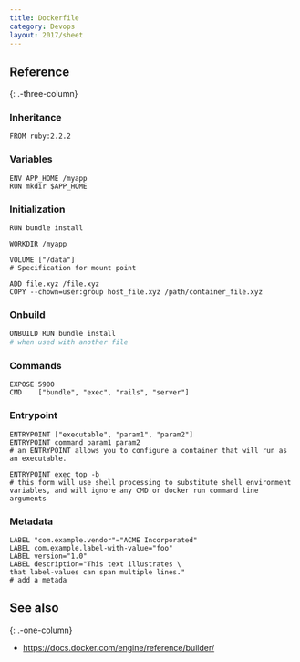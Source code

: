 ```yaml
---
title: Dockerfile
category: Devops
layout: 2017/sheet
---
```


## Reference
{: .-three-column}

### Inheritance

```
FROM ruby:2.2.2
```

### Variables

```
ENV APP_HOME /myapp
RUN mkdir $APP_HOME
```

### Initialization

```
RUN bundle install
```

```
WORKDIR /myapp
```

```
VOLUME ["/data"]
# Specification for mount point
```

```docker
ADD file.xyz /file.xyz
COPY --chown=user:group host_file.xyz /path/container_file.xyz
```

### Onbuild

```bash
ONBUILD RUN bundle install
# when used with another file
```

### Commands

```docker
EXPOSE 5900
CMD    ["bundle", "exec", "rails", "server"]
```

### Entrypoint

```docker
ENTRYPOINT ["executable", "param1", "param2"]
ENTRYPOINT command param1 param2
# an ENTRYPOINT allows you to configure a container that will run as an executable.
```

```docker
ENTRYPOINT exec top -b
# this form will use shell processing to substitute shell environment variables, and will ignore any CMD or docker run command line arguments
```

### Metadata

```docker
LABEL "com.example.vendor"="ACME Incorporated"
LABEL com.example.label-with-value="foo"
LABEL version="1.0"
LABEL description="This text illustrates \
that label-values can span multiple lines."
# add a metada
```

## See also
{: .-one-column}

- <https://docs.docker.com/engine/reference/builder/>
